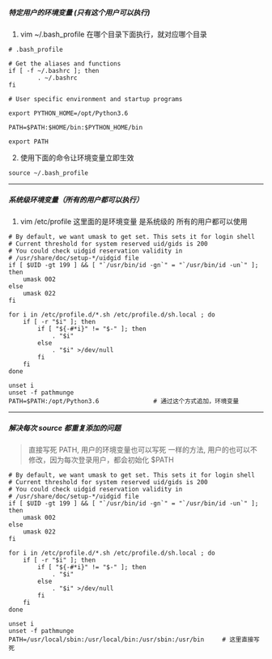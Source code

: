 ##### 特定用户的环境变量   (只有这个用户可以执行)

1. vim ~/.bash_profile     在哪个目录下面执行，就对应哪个目录

```shell
# .bash_profile

# Get the aliases and functions
if [ -f ~/.bashrc ]; then
        . ~/.bashrc
fi

# User specific environment and startup programs

export PYTHON_HOME=/opt/Python3.6

PATH=$PATH:$HOME/bin:$PYTHON_HOME/bin

export PATH
```

2. 使用下面的命令让环境变量立即生效

`source ~/.bash_profile`

---

##### 系统级环境变量（所有的用户都可以执行）

1. vim /etc/profile  这里面的是环境变量 是系统级的  所有的用户都可以使用  

```shell
# By default, we want umask to get set. This sets it for login shell
# Current threshold for system reserved uid/gids is 200
# You could check uidgid reservation validity in
# /usr/share/doc/setup-*/uidgid file
if [ $UID -gt 199 ] && [ "`/usr/bin/id -gn`" = "`/usr/bin/id -un`" ]; then
    umask 002
else
    umask 022
fi

for i in /etc/profile.d/*.sh /etc/profile.d/sh.local ; do
    if [ -r "$i" ]; then
        if [ "${-#*i}" != "$-" ]; then
            . "$i"
        else
            . "$i" >/dev/null
        fi
    fi
done

unset i
unset -f pathmunge
PATH=$PATH:/opt/Python3.6               # 通过这个方式追加，环境变量
```

---

##### 解决每次 source 都重复添加的问题

> 直接写死 PATH, 用户的环境变量也可以写死 一样的方法, 用户的也可以不修改，因为每次登录用户，都会初始化 $PATH

```shell
# By default, we want umask to get set. This sets it for login shell
# Current threshold for system reserved uid/gids is 200
# You could check uidgid reservation validity in
# /usr/share/doc/setup-*/uidgid file
if [ $UID -gt 199 ] && [ "`/usr/bin/id -gn`" = "`/usr/bin/id -un`" ]; then
    umask 002
else
    umask 022
fi

for i in /etc/profile.d/*.sh /etc/profile.d/sh.local ; do
    if [ -r "$i" ]; then
        if [ "${-#*i}" != "$-" ]; then
            . "$i"
        else
            . "$i" >/dev/null
        fi
    fi
done

unset i
unset -f pathmunge
PATH=/usr/local/sbin:/usr/local/bin:/usr/sbin:/usr/bin     # 这里直接写死
```

